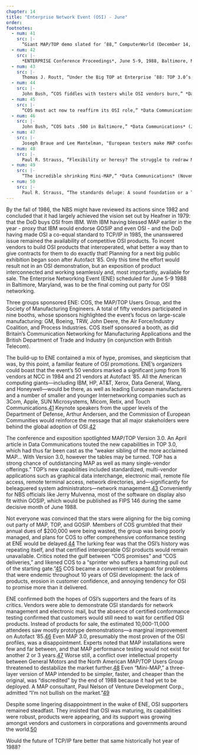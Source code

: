```yaml
---
chapter: 14
title: "Enterprise Network Event (OSI) - June"
order: 
footnotes:
  - num: 41
    src: |-
      “Giant MAP/TOP demo slated for ’88,” ComputerWorld (December 14, 1987), p. 55.
  - num: 42
    src: |-
      *ENTERPRISE Conference Proceedings*, June 5-9, 1988, Baltimore, Maryland (Dearborn, Michigan: Society of Manufacturing Engineers, 1988).
  - num: 43
    src: |-
      Thomas J. Routt, “Under the Big TOP at Enterprise ’88: TOP 3.0’s Debut,” *Data Communications* (April, 1988), p. 155.
  - num: 44
    src: |-
      John Bush, “COS fiddles with testers while OSI vendors burn,” *Data Communications* (February, 1988), p. 51.
  - num: 45
    src: |-
      “COS must act now to reaffirm its OSI role,” *Data Communications* (February, 1988), p. 13.
  - num: 46
    src: |-
      John Bush, “COS bats .500 in Baltimore,” *Data Communications* (July, 1988), p. 55
  - num: 47
    src: |-
      Joseph Braue and Lee Mantelman, "European testers make MAP conformance an ENE success."
  - num: 48
    src: |-
      Paul R. Strauss, “Flexibility or heresy? The struggle to redraw MAP,” *Data Communications* (November, 1988), p. 49-56.
  - num: 49
    src: |-
      “The incredible shrinking Mini-MAP,” *Data Communications* (November, 1988), 50.
  - num: 50
    src: |-
      Paul R. Strauss, “The standards deluge: A sound foundation or a Tower of Babel?” *Data Communication* (September, 1988), p.150-164.
---
```


By the fall of 1986, the NBS might have reviewed its actions since 1982 and concluded that it had largely achieved the vision set out by Heafner in 1979: that the DoD buys OSI from IBM. With IBM having blessed MAP earlier in the year - proxy that IBM would endorse GOSIP and even OSI - and the DoD having made OSI a co-equal standard to TCP/IP in 1985, the unanswered issue remained the availability of competitive OSI products. To incent vendors to build OSI products that interoperated, what better a way than to give contracts for them to do exactly that! Planning for a next big public exhibition began soon after Autofact ’85. Only this time the effort would result not in an OSI demonstration, but an exposition of product interconnected and working seamlessly and, most importantly, available for sale. The Enterprise Networking Event (ENE) scheduled for June 5-9 1988 in Baltimore, Maryland, was to be the final coming out party for OSI networking.

Three groups sponsored ENE: COS, the MAP/TOP Users Group, and the Society of Manufacturing Engineers. A total of fifty vendors participated in nine booths, whose sponsors highlighted the event’s focus on large-scale manufacturing: GM, Boeing, TRW, John Deere, the Air Force/Industry Coalition, and Process Industries. COS itself sponsored a booth, as did Britain’s Communication Networking for Manufacturing Applications and the British Department of Trade and Industry (in conjunction with British Telecom).

The build-up to ENE contained a mix of hype, promises, and skepticism that was, by this point, a familiar feature of OSI promotions. ENE’s organizers could boast that the event’s 50 vendors marked a significant jump from 16 vendors at NCC in 1984 and 21 vendors at Autofact ’85. All the American computing giants—including IBM, HP, AT&T, Xerox, Data General, Wang, and Honeywell—would be there, as well as leading European manufacturers and a number of smaller and younger Internetworking companies such as 3Com, Apple, SUN Microsystems, Micom, Retix, and Touch Communications.<a name="fnloc41" href="#fn41">41</a>  Keynote speakers from the upper levels of the Department of Defense, Arthur Andersen, and the Commission of European Communities would reinforce the message that all major stakeholders were behind the global adoption of OSI.<a name="fnloc42" href="#fn42">42</a>

The conference and exposition spotlighted MAP/TOP Version 3.0. An April article in Data Communications touted the new capabilities in TOP 3.0, which had thus far been cast as the “weaker sibling of the more acclaimed MAP… With Version 3.0, however the tables may be turned. TOP has a strong chance of outdistancing MAP as well as many single-vendor offerings.” TOP’s new capabilities included standardized, multi-vendor applications such as graphical data interchange, electronic mail, remote file access, remote terminal access, network directories, and—significantly for beleaguered system administrators—network management.<a name="fnloc43" href="#fn43">43</a>  Conveniently for NBS officials like Jerry Mulvenna, most of the software on display also fit within GOSIP, which would be published as FIPS 146 during the same decisive month of June 1988.

Not everyone was convinced that the stars were aligning for the big coming out party of MAP, TOP, and GOSIP. Members of COS grumbled that their annual dues of $200,000 were being wasted, the group was being poorly managed, and plans for COS to offer comprehensive conformance testing at ENE would be delayed.<a name="fnloc44" href="#fn44">44</a>  The lurking fear was that the OSI’s history was repeating itself, and that certified interoperable OSI products would remain unavailable. Critics noted the gulf between “COS promises” and “COS deliveries,” and likened COS to a “sprinter who suffers a hamstring pull out of the starting gate.”<a name="fnloc45" href="#fn45">45</a>  COS became a convenient scapegoat for problems that were endemic throughout 10 years of OSI development: the lack of products, erosion in customer confidence, and annoying tendency for OSI to promise more than it delivered.

ENE confirmed both the hopes of OSI’s supporters and the fears of its critics. Vendors were able to demonstrate OSI standards for network management and electronic mail, but the absence of certified conformance testing confirmed that customers would still need to wait for certified OSI products. Instead of products for sale, the estimated 10,000-11,000 attendees saw mostly prototype demonstrations—a marginal improvement on Autofact ’85.<a name="fnloc46" href="#fn46">46</a>  Even MAP 3.0, presumably the most proven of the OSI profiles, was a disappointment. Experts noted that MAP installations were few and far between, and that MAP performance testing would not exist for another 2 or 3 years.<a name="fnloc47" href="#fn47">47</a>  Worse still, a conflict over intellectual property between General Motors and the North American MAP/TOP Users Group threatened to destabilize the market further.<a name="fnloc48" href="#fn48">48</a>  Even “Mini-MAP,” a three-layer version of MAP intended to be simpler, faster, and cheaper than the original, was “discredited” by the end of 1988 because it had yet to be deployed. A MAP consultant, Paul Nelson of Venture Development Corp., admitted “I’m not bullish on the market.”<a name="fnloc49" href="#fn49">49</a>

Despite some lingering disappointment in the wake of ENE, OSI supporters remained steadfast. They insisted that OSI was maturing, its capabilities were robust, products were appearing, and its support was growing amongst vendors and customers in corporations and governments around the world.<a name="fnloc50" href="#fn50">50</a>

Would the future of TCP/IP fare better that same historically hot year of 1988?
